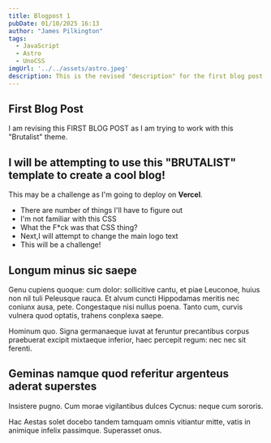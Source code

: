 ```yaml
---
title: Blogpost 1
pubDate: 01/10/2025 16:13
author: "James Pilkington"
tags:
  - JavaScript
  - Astro
  - UnoCSS
imgUrl: '../../assets/astro.jpeg'
description: This is the revised "description" for the first blog post.
---
```


## First Blog Post

I am revising this FIRST BLOG POST as I am trying to work with this "Brutalist" theme.

## I will be attempting to use this "BRUTALIST" template to create a cool blog!

This may be a challenge as I'm going to deploy on
**Vercel**.

- There are number of things I'll have to figure out
- I'm not familiar with this CSS
- What the F*ck was that CSS thing?
- Next,I will attempt to change the main logo text
- This will be a challenge!

## Longum minus sic saepe

Genu cupiens quoque: cum dolor: sollicitive cantu, et piae Leuconoe, huius non
nil tuli Peleusque rauca. Et alvum cuncti Hippodamas meritis nec coniunx ausa,
pete. Congestaque nisi nullus poena. Tanto cum, curvis vulnera quod optatis,
trahens conplexa saepe.

Hominum quo. Signa germanaeque iuvat at feruntur precantibus corpus praebuerat
excipit mixtaeque inferior, haec percepit regum: nec nec sit ferenti.

## Geminas namque quod referitur argenteus aderat superstes

Insistere pugno. Cum morae vigilantibus dulces Cycnus: neque cum sororis.

Hac Aestas solet docebo tandem tamquam omnis vitiantur mitte, vatis in animique
infelix passimque. Superasset onus.
